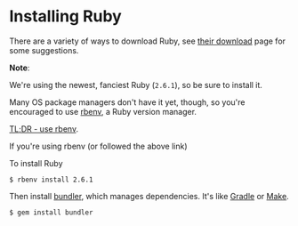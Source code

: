 # Installing Ruby

There are a variety of ways to download Ruby, see
[their download](https://www.ruby-lang.org/en/downloads/) page for some
suggestions.

**Note**:

We're using the newest, fanciest Ruby (`2.6.1`), so be sure to install it.

Many OS package managers don't have it yet, though, so you're encouraged to
use [rbenv](https://github.com/rbenv/rbenv), a Ruby version manager.


[TL;DR - use rbenv](https://github.com/rbenv/rbenv-installer#rbenv-installer).

If you're using rbenv (or followed the above link)

To install Ruby

```
$ rbenv install 2.6.1
```

Then install [bundler](https://bundler.io/), which manages dependencies. It's
like [Gradle](https://gradle.org/) or [Make](https://www.gnu.org/software/make/).

```
$ gem install bundler
```
